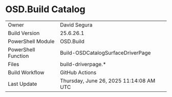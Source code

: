 ﻿# OSD.Build Catalog

| | |
|-|-|
| Owner | David Segura |
| Build Version | 25.6.26.1 |
| PowerShell Module | OSD.Build |
| PowerShell Function | Build-OSDCatalogSurfaceDriverPage |
| Files | build-driverpage.* |
| Build Workflow | GitHub Actions |
| Last Update | Thursday, June 26, 2025 11:14:08 AM UTC |
